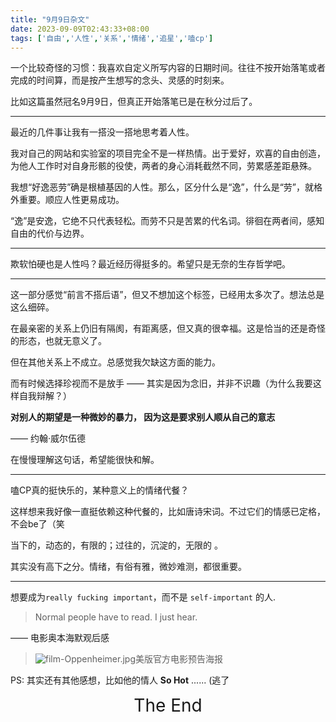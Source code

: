 ```yaml
---
title: "9月9日杂文"
date: 2023-09-09T02:43:33+08:00
tags: ['自由','人性','关系','情绪','追星','嗑cp']
---
```


一个比较奇怪的习惯：我喜欢自定义所写内容的日期时间。往往不按开始落笔或者完成的时间算，而是按产生想写的念头、灵感的时刻来。

比如这篇虽然冠名9月9日，但真正开始落笔已是在秋分过后了。

---

最近的几件事让我有一搭没一搭地思考着人性。

我对自己的网站和实验室的项目完全不是一样热情。出于爱好，欢喜的自由创造，为他人工作时对自身形骸的役使，两者的身心消耗截然不同，劳累感差距悬殊。

我想“好逸恶劳”确是根植基因的人性。那么，区分什么是“逸”，什么是“劳”，就格外重要。顺应人性更易成功。

“逸”是安逸，它绝不只代表轻松。而劳不只是苦累的代名词。徘徊在两者间，感知自由的代价与边界。

---

欺软怕硬也是人性吗？最近经历得挺多的。希望只是无奈的生存哲学吧。

---

这一部分感觉“前言不搭后语”，但又不想加这个标签，已经用太多次了。想法总是这么细碎。

在最亲密的关系上仍旧有隔阂，有距离感，但又真的很幸福。这是恰当的还是奇怪的形态，也就无意义了。

但在其他关系上不成立。总感觉我欠缺这方面的能力。

而有时候选择珍视而不是放手 —— 其实是因为念旧，并非不识趣（为什么我要这样自我辩解？）

<!-- 

为什么总这么小心翼翼，担心得不到回应

其实一直在留讯号 没有人愿意刨根问底

我接受 我认输 

我的问题 原来是还没有 允许一切发生

我还没有长大

我会偏执地对抗到底

感谢我一直是一个人

-->

**对别人的期望是一种微妙的暴力， 因为这是要求别人顺从自己的意志** 

—— 约翰·威尔伍德

在慢慢理解这句话，希望能很快和解。

---

嗑CP真的挺快乐的，某种意义上的情绪代餐？

这样想来我好像一直挺依赖这种代餐的，比如唐诗宋词。不过它们的情感已定格，不会be了（笑

当下的，动态的，有限的；过往的，沉淀的，无限的 。

其实没有高下之分。情绪，有俗有雅，微妙难测，都很重要。

---

想要成为`really fucking important`，而不是 `self-important` 的人.

>Normal people have to read. I just hear.

—— 电影奥本海默观后感

>![film-Oppenheimer.jpg](https://cdn.jsdelivr.net/gh/AlexLiu2022/resources/img/film-Oppenheimer.jpg)美版官方电影预告海报


PS: 其实还有其他感想，比如他的情人 **So Hot**  ......  (逃了

<!--

我直面着致命的问题

还总是想逃避

...... 

原来一直在压抑主动性

-->

<center>
	<span style="font-size:2em">The End<span>
</center>